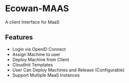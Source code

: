 # Ecowan-MAAS
A client Interface for MaaS

## Features
- Login via OpenID Connect
- Assign Machine to user
- Deploy Machine from Client
- CloudInit Templates
- User Can Deploy Machines and Release (Configurable)
- Support Multiple MaaS Instances